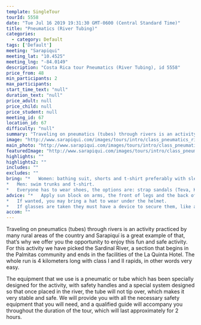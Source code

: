 ```yaml
---
template: SingleTour
tourId: 5558
date: "Tue Jul 16 2019 19:31:30 GMT-0600 (Central Standard Time)"
title: "Pneumatics (River Tubing)"
categories: 
  - category: Default
tags: ['Default']
meeting: "Sarapiqui"
meeting_lat: "10.4525"
meeting_lng: "-84.0149"
description: "Costa Rica tour Pneumatics (River Tubing), id 5558"
price_from: 48
min_participants: 2
max_participants: 
start_time_text: "null"
duration_text: "null"
price_adult: null
price_child: null
price_student: null
meeting_id: 67
location_id: 67
difficulty: "null"
summary: "Traveling on pneumatics (tubes) through rivers is an activity practiced by many rural areas of the country and Sarapiquí is a great example of that, that’s why we offer you the opportunity to enjoy this fun and safe activity."
image: "http://www.sarapiqui.com/images/tours/intro/class_pneumatics_river_tubing_aventuras_sarapiqui_intro.png"
main_photo: "http://www.sarapiqui.com/images/tours/intro/class_pneumatics_river_tubing_aventuras_sarapiqui_intro.png"
featuredImage: "http://www.sarapiqui.com/images/tours/intro/class_pneumatics_river_tubing_aventuras_sarapiqui_intro.png"
highlights: ""
highlights2: ""
includes: ""
excludes: ""
bring: "*   Women: bathing suit, shorts and t-shirt preferably with sleeves to protect them from the sun.
*   Men: swim trunks and t-shirt.
*   Everyone has to wear shoes, the options are: strap sandals (Teva, Keen); water shoes or tennis shoes (NEVER flip flops or sandals without a back)."
advice: "*   Apply sun block on arms, the front of legs and the back of the neck moderately.  Don not apply sun block on the back of legs because when in contact with water it will become very slippery and will increase the chances of falling out of the raft; nor on the forehead because when in contact with water it may drip onto eyes causing irritation.
*   If wanted, you may bring a hat to wear under the helmet.
*   If glasses are taken they must have a device to secure them, like a strap."
accom: ""
---
```

Traveling on pneumatics (tubes) through rivers is an activity practiced by many rural areas of the country and Sarapiquí is a great example of that, that’s why we offer you the opportunity to enjoy this fun and safe activity. For this activity we have picked the Sardinal River, a section that begins in the Palmitas community and ends in the facilities of the La Quinta Hotel. The whole run is 4 kilometers long with class I and II rapids, in other words very easy.

The equipment that we use is a pneumatic or tube which has been specially designed for the activity, with safety handles and a special system designed so that once placed in the river, the tube will not tip over, which makes it very stable and safe. We will provide you with all the necessary safety equipment that you will need, and a qualified guide will accompany you throughout the duration of the tour, which will last approximately for 2 hours.